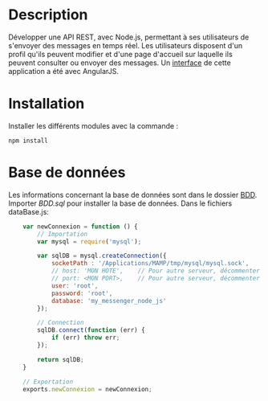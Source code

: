 Description
===========
Développer une API REST, avec Node.js,  permettant à ses utilisateurs de s'envoyer des messages en temps réel. Les utilisateurs disposent d'un profil qu'ils peuvent modifier et d'une page d'accueil sur laquelle ils peuvent consulter ou envoyer des messages. Un [interface](https://github.com/benjamin-BEFOLE/myMessenger_angularJS) de cette application a été avec AngularJS.


Installation
============
Installer les différents modules avec la commande :	
```
npm install
```

Base de données
===============
Les informations concernant la base de données sont dans le dossier [BDD](https://github.com/benjamin-BEFOLE/myMessenger_serverNodeJS/BDD). Importer *BDD.sql* pour installer la base de données.
Dans le fichiers dataBase.js:
```javascript
	var newConnexion = function () {
		// Importation
		var mysql = require('mysql');

		var sqlDB = mysql.createConnection({
			socketPath : '/Applications/MAMP/tmp/mysql/mysql.sock',		// Pour MAMP, ...
			// host: 'MON HOTE',	// Pour autre serveur, décommenter et indiquer l'hôte
			// port: <MON PORT>,	// Pour autre serveur, décommenter et indiquer le port
			user: 'root',
			password: 'root',
			database: 'my_messenger_node_js'
		});

		// Connection
		sqlDB.connect(function (err) {
			if (err) throw err;
		});

		return sqlDB;
	}

	// Exportation
	exports.newConnexion = newConnexion;
```


